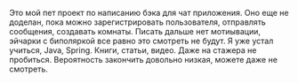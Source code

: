 Это мой пет проект по написанию бэка для чат приложения. 
Оно еще не доделан, пока можно зарегистрировать пользователя, отправлять сообщения, создавать комнаты. 
Писать дальше нет мотиывации, эйчарки с биполяркой все равно это смотреть не будут.
Я уже устал учиться, Java, Spring. Книги, статьи, видео. Даже на стажера не пробиться. 
Вероятность закончить довольно низкая, можете даже не смотреть.
